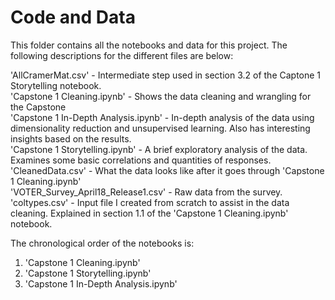# Code and Data
This folder contains all the notebooks and data for this project. The following descriptions for the different files are below:

'AllCramerMat.csv' - Intermediate step used in section 3.2 of the Captone 1 Storytelling notebook.<br />
'Capstone 1 Cleaning.ipynb' - Shows the data cleaning and wrangling for the Capstone<br />
'Capstone 1 In-Depth Analysis.ipynb' - In-depth analysis of the data using dimensionality reduction and unsupervised learning. Also has interesting insights based on the results.<br />
'Capstone 1 Storytelling.ipynb' - A brief exploratory analysis of the data. Examines some basic correlations and quantities of responses.<br />
'CleanedData.csv' - What the data looks like after it goes through 'Capstone 1 Cleaning.ipynb'<br />
'VOTER_Survey_April18_Release1.csv' - Raw data from the survey.<br />
'coltypes.csv' - Input file I created from scratch to assist in the data cleaning. Explained in section 1.1 of the 'Capstone 1 Cleaning.ipynb' notebook.<br />

The chronological order of the notebooks is:
1. 'Capstone 1 Cleaning.ipynb'
2. 'Capstone 1 Storytelling.ipynb'
3. 'Capstone 1 In-Depth Analysis.ipynb'
